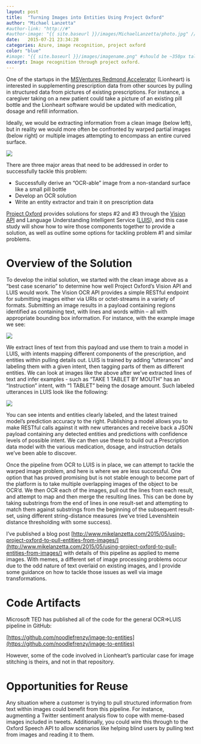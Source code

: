 ```yaml
---
layout: post
title:  "Turning Images into Entities Using Project Oxford"
author: "Michael Lanzetta"
#author-link: "http://#"
#author-image: "{{ site.baseurl }}/images/MichaelLanzetta/photo.jpg" //should be square dimensions
date:   2015-07-21 23:34:28
categories: Azure, image recognition, project oxford
color: "blue"
#image: "{{ site.baseurl }}/images/imagename.png" #should be ~350px tall
excerpt: Image recognition through project oxford.
---
```


One of the startups in the [MSVentures Redmond Accelerator](https://www.microsoftventures.com/locations/seattle) (Lionheart) is interested in supplementing prescription data from other sources by pulling in structured data from pictures of existing prescriptions.  For instance, a caregiver taking on a new patient could take a picture of an existing pill bottle and the Lionheart software would be updated with medication, dosage and refill information.

Ideally, we would be extracting information from a clean image (below left), but in reality we would more often be confronted by warped partial images (below right) or multiple images attempting to encompass an entire curved surface.

![]({{site.baseurl}}/images/2015-07-21-Case_Study-Images_To_Entities_Using_Oxford_images/image002.png)

There are three major areas that need to be addressed in order to successfully tackle this problem:

- Successfully derive an “OCR-able” image from a non-standard surface like a small pill bottle
- Develop an OCR solution
- Write an entity extractor and train it on prescription data

[Project Oxford](https://www.projectoxford.ai/) provides solutions for steps #2 and #3 through the [Vision API](https://www.projectoxford.ai/vision) and Language Understanding Intelligent Service ([LUIS](https://www.projectoxford.ai/luis)), and this case study will show how to wire those components together to provide a solution, as well as outline some options for tackling problem #1 and similar problems.

# Overview of the Solution

To develop the initial solution, we started with the clean image above as a “best case scenario” to determine how well Project Oxford’s Vision API and LUIS would work. The Vision OCR API provides a simple RESTful endpoint for submitting images either via URIs or octet-streams in a variety of formats. Submitting an image results in a payload containing regions identified as containing text, with lines and words within – all with appropriate bounding box information. For instance, with the example image we see:

![]({{site.baseurl}}/images/2015-07-21-Case_Study-Images_To_Entities_Using_Oxford_images/image003.jpg)

We extract lines of text from this payload and use them to train a model in LUIS, with intents mapping different components of the prescription, and entities within pulling details out. LUIS is trained by adding “utterances” and labeling them with a given intent, then tagging parts of them as different entities. We can look at images like the above after we’ve extracted lines of text and infer examples - such as “TAKE 1 TABLET BY MOUTH” has an “Instruction” intent, with “1 TABLET” being the dosage amount. Such labeled utterances in LUIS look like the following:

![]({{site.baseurl}}/images/2015-07-21-Case_Study-Images_To_Entities_Using_Oxford_images/image004.jpg)

You can see intents and entities clearly labeled, and the latest trained model’s prediction accuracy to the right. Publishing a model allows you to make RESTful calls against it with new utterances and receive back a JSON payload containing any detected entities and predictions with confidence levels of possible intent. We can then use these to build out a Prescription data model with the various medication, dosage, and instruction details we’ve been able to discover.

Once the pipeline from OCR to LUIS is in place, we can attempt to tackle the warped image problem, and here is where we are less successful. One option that has proved promising but is not stable enough to become part of the platform is to take multiple overlapping images of the object to be OCR’d. We then OCR each of the images, pull out the lines from each result, and attempt to map and then merge the resulting lines. This can be done by taking substrings from the end of lines in one result-set and attempting to match them against substrings from the beginning of the subsequent result-set, using different string-distance measures (we’ve tried Levenshtein distance thresholding with some success).

I’ve published a blog post [http://www.mikelanzetta.com/2015/05/using-project-oxford-to-pull-entities-from-images/](http://www.mikelanzetta.com/2015/05/using-project-oxford-to-pull-entities-from-images/) with details of this pipeline as applied to meme images. With memes, a different set of image processing problems occur due to the odd nature of text overlaid on existing images, and I provide some guidance on how to tackle those issues as well via image transformations.

# Code Artifacts

Microsoft TED has published all of the code for the general OCR=>LUIS pipeline in GitHub:

[https://github.com/noodlefrenzy/image-to-entities](https://github.com/noodlefrenzy/image-to-entities)

However, some of the code involved in Lionheart’s particular case for image stitching is theirs, and not in that repository.

# Opportunities for Reuse

Any situation where a customer is trying to pull structured information from text within images could benefit from this pipeline. For instance, augmenting a Twitter sentiment analysis flow to cope with meme-based images included in tweets. Additionally, you could wire this through to the Oxford Speech API to allow scenarios like helping blind users by pulling text from images and reading it to them.
